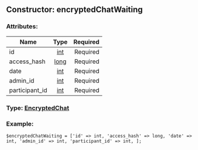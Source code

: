 ## Constructor: encryptedChatWaiting  

### Attributes:

| Name     |    Type       | Required |
|----------|:-------------:|---------:|
|id|[int](../types/int.md) | Required|
|access\_hash|[long](../types/long.md) | Required|
|date|[int](../types/int.md) | Required|
|admin\_id|[int](../types/int.md) | Required|
|participant\_id|[int](../types/int.md) | Required|


### Type: [EncryptedChat](../types/EncryptedChat.md)

### Example:


```
$encryptedChatWaiting = ['id' => int, 'access_hash' => long, 'date' => int, 'admin_id' => int, 'participant_id' => int, ];
```